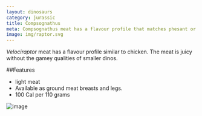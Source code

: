 ```yaml
---
layout: dinosaurs
category: jurassic
title: Compsognathus
meta: Compsognathus meat has a flavour profile that matches phesant or turkey.
image: img/raptor.svg
---
```


*Velociraptor* meat has a flavour profile similar to chicken. The meat is juicy without the gamey qualities of smaller dinos. 

##Features

- light meat
- Available as ground meat breasts and legs.
- 100 Cal per 110 grams

![image]({{site.baseurl}}/img/raptor.svg)
